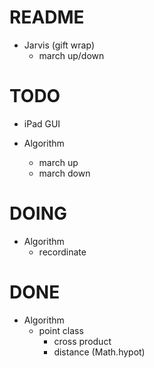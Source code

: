 # README
  - Jarvis (gift wrap)
    * march up/down

# TODO
  - iPad GUI

  - Algorithm
    * march up
    * march down

# DOING
  - Algorithm
    * recordinate

# DONE
  - Algorithm
    * point class
      - cross product
      - distance (Math.hypot)
